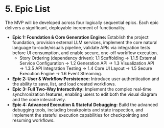 # **5\. Epic List**

The MVP will be developed across four logically sequential epics. Each epic delivers a significant, deployable increment of functionality.

* **Epic 1: Foundation & Core Generation Engine:** Establish the project foundation, provision external LLM services, implement the core natural language to-code/visuals pipeline, validate APIs via integration tests before UI consumption, and enable secure, one-off workflow execution.  
	* Story Ordering (dependency driven): 1.1 Scaffolding → 1.1.5 External Service Configuration → 1.2 Generation API → 1.3 Visualization API → 1.3.5 API Integration Testing → 1.4 Core UI Layout → 1.5 Secure Execution Engine → 1.6 Event Streaming.
* **Epic 2: User & Workflow Persistence:** Introduce user authentication and the ability to save, list, and load created workflows.  
* **Epic 3: Full Two-Way Interactivity:** Implement the complex real-time synchronization features, enabling users to edit both the visual diagram and the code interactively.  
* **Epic 4: Advanced Execution & Stateful Debugging:** Build the advanced debugging tools, including breakpoints and state inspection, and implement the stateful execution capabilities for checkpointing and resuming workflows.

